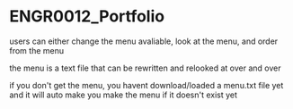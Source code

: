 # ENGR0012_Portfolio
users can either change the menu avaliable, look at the menu, and order from the menu

the menu is a text file that can be rewritten and relooked at over and over

if you don't get the menu, you havent download/loaded a menu.txt file yet
and it will auto make you make the menu if it doesn't exist yet
